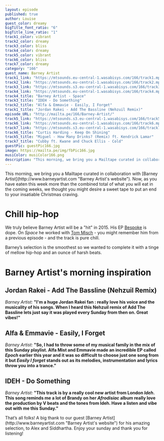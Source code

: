 ```yaml
---
layout: episode
published: true
author: Louise
guest_color: dreamy
bigTitle_font_ratio: "6"
bigTitle_line_ratio: "1"
track1_color: vibrant
track2_color: dreamy
track3_color: bliss
track4_color: dreamy
track5_color: vibrant
track6_color: bliss
track7_color: dreamy
category: "166"
guest_name: Barney Artist
track1_link: "https://mtsounds.eu-central-1.wasabisys.com/166/track1.mp3"
track2_link: "https://mtsounds.eu-central-1.wasabisys.com/166/track2.mp3"
track3_link: "https://mtsounds.s3.eu-central-1.wasabisys.com/166/track3.mp3"
track4_link: "https://mtsounds.eu-central-1.wasabisys.com/166/track4.mp3"
track4_title: "Barney Artist - Space"
track3_title: "IDEH - Do Something"
track2_title: "Alfa & Emmavie - Easily, I Forget"
track1_title: "Jordan Rakei - Add The Bassline (Nehzuil Remix)"
episode_URL: "http://mailta.pe/166/Barney-Artist/"
track5_link: "https://mtsounds.s3.eu-central-1.wasabisys.com/166/track5.mp3"
track6_link: "https://mtsounds.eu-central-1.wasabisys.com/166/track6.mp3"
track7_link: "https://mtsounds.s3.eu-central-1.wasabisys.com/166/track7.mp3"
track6_title: "Curtis Harding - Keep On Shining"
track5_title: "Miguel - How Many Drinks? (Remix) ft. Kendrick Lamar"
track7_title: "Cubby ft. Kwane and Chuck Ellis - Cold"
guestPic: guestPic166.jpg
image: https://mailta.pe/img/fbPic166.jpg
musiColor: musiColor166.png
description: "This morning, we bring you a Mailtape curated in collaboration with Barney Artist. Now, as you have eaten this week more than the combined total of what you will eat in the coming weeks, we thought you might desire a sweet tape to put an end to your insatiable Christmas craving."
---
```


<p id="introduction">
This morning, we bring you a Mailtape curated in collaboration with [Barney Artist](http://www.barneyartist.com "Barney Artist's website"). Now, as you have eaten this week more than the combined total of what you will eat in the coming weeks, we thought you might desire a sweet tape to put an end to your insatiable Christmas craving. </p>
 
# Chill hip-hop
 
We truly believe Barney Artist will be a "hit" in 2015. His EP [Bespoke](https://soundcloud.com/barneyartist/sets/bespoke-1 "Listen to Bespoke") is dope. On _Space_ he worked with [Tom Misch](http://mailta.pe/147/Tom-Misch/ "Tom Misch's Mailtape") - you might remember him from a previous episode - and the track is pure chill.

Barney’s selection is the smoothest so we wanted to complete it with a tinge of mellow hip-hop and an ounce of harsh beats.
 
# Barney Artist's morning inspiration
 
## Jordan Rakei - Add The Bassline (Nehzuil Remix)
_Barney Artist:_ **"**I'm a huge Jordan Rakei fan : really love his voice and the musicality of his songs. When I heard this Nehzuil remix of Add The Bassline lets just say it was played every Sunday from then on. Great vibes!**"**
 
## Alfa & Emmavie - Easily, I Forget
_Barney Artist:_ **"**So, I had to throw some of my musical family in the mix of this Sunday playlist. Alfa Mist and Emmavie made an incredible EP called _Epoch_ earlier this year and it was so difficult to choose just one song from it but _Easily I forget_ stands out as its melodies, instrumentation and lyrics throw you into a trance.**"**
 
## IDEH - Do Something
_Barney Artist:_ **"**This track is by a really cool new artist from London _Ideh_. This song reminds me a lot of Brandy on her _Afrodisiac_ album really love the production by V beats and the tones from Ideh. Have a listen and vibe out with me this Sunday.**"** 
 
<p id="outroduction">
That’s all folks! A big thank to our guest [Barney Artist](http://www.barneyartist.com "Barney Artist's website") for his amazing selection, to Alex and Siddhartha. Enjoy your sunday and thank you for listening!
</p>
